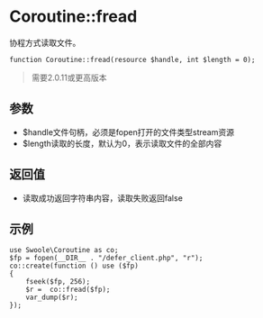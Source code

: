 # Coroutine::fread
协程方式读取文件。

`function Coroutine::fread(resource $handle, int $length = 0);`

>需要2.0.11或更高版本

## 参数
* $handle文件句柄，必须是fopen打开的文件类型stream资源
* $length读取的长度，默认为0，表示读取文件的全部内容
## 返回值
* 读取成功返回字符串内容，读取失败返回false

## 示例
```
use Swoole\Coroutine as co;
$fp = fopen(__DIR__ . "/defer_client.php", "r");
co::create(function () use ($fp)
{
    fseek($fp, 256);
    $r =  co::fread($fp);
    var_dump($r);
});
```